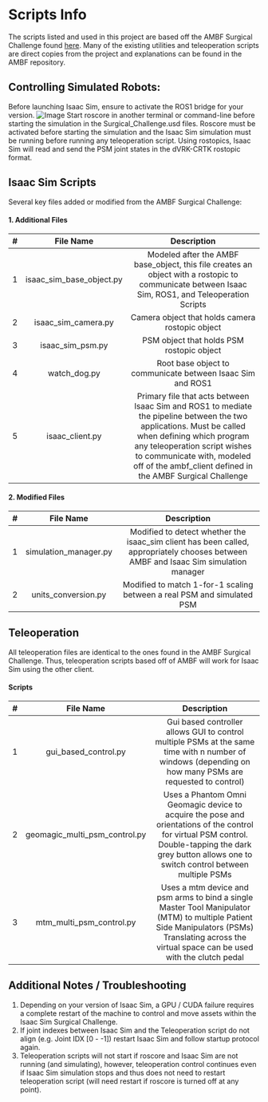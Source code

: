 # Scripts Info
The scripts listed and used in this project are based off the AMBF Surgical Challenge found [here](https://github.com/surgical-robotics-ai/surgical_robotics_challenge). Many of the existing utilities and teleoperation scripts are direct copies from the project and explanations can be found in the AMBF repository.

## Controlling Simulated Robots:
Before launching Isaac Sim, ensure to activate the ROS1 bridge for your version. 
![Image](https://github.com/tkim104/Isaac-Sim-Surgical-Robotics-Challenge/blob/main/Media/startisaac.png)
Start roscore in another terminal or command-line before starting the simulation in the Surgical_Challenge.usd files. Roscore must be activated before starting the simulation and the Isaac Sim simulation must be running before running any teleoperation script. Using rostopics, Isaac Sim will read and send the PSM joint states in the dVRK-CRTK rostopic format.

## Isaac Sim Scripts
Several key files added or modified from the AMBF Surgical Challenge:

#### 1. Additional Files
| # | File Name                | Description   |
|---|:------------------------:|:-------------:|
| 1 | isaac_sim_base_object.py | Modeled after the AMBF base_object, this file creates an object with a rostopic to communicate between Isaac Sim, ROS1, and Teleoperation Scripts|
| 2 | isaac_sim_camera.py      | Camera object that holds camera rostopic object| 
| 3 | isaac_sim_psm.py         | PSM object that holds PSM rostopic object|
| 4 | watch_dog.py             | Root base object to communicate between Isaac Sim and ROS1 |
| 5 | isaac_client.py          | Primary file that acts between Isaac Sim and ROS1 to mediate the pipeline between the two applications. Must be called when defining which program any teleoperation script wishes to communicate with, modeled off of the ambf_client defined in the AMBF Surgical Challenge |

#### 2. Modified Files
| # | File Name             | Description   |
|---|:---------------------:|:-------------:|
| 1 | simulation_manager.py | Modified to detect whether the isaac_sim client has been called, appropriately chooses between AMBF and Isaac Sim simulation manager |
| 2 | units_conversion.py   | Modified to match 1-for-1 scaling between a real PSM and simulated PSM |

## Teleoperation
All teleoperation files are identical to the ones found in the AMBF Surgical Challenge. Thus, teleoperation scripts based off of AMBF will work for Isaac Sim using the other client.

#### Scripts
| # | File Name                     | Description   |
|---|:-----------------------------:|:-------------:|
| 1 | gui_based_control.py          | Gui based controller allows GUI to control multiple PSMs at the same time with n number of windows (depending on how many PSMs are requested to control) |
| 2 | geomagic_multi_psm_control.py | Uses a Phantom Omni Geomagic device to acquire the pose and orientations of the control for virtual PSM control. Double-tapping the dark grey button allows one to switch control between multiple PSMs |
| 3 | mtm_multi_psm_control.py      | Uses a mtm device and psm arms to bind a single Master Tool Manipulator (MTM) to multiple Patient Side Manipulators (PSMs) Translating across the virtual space can be used with the clutch pedal |

## Additional Notes / Troubleshooting
1. Depending on your version of Isaac Sim, a GPU / CUDA failure requires a complete restart of the machine to control and move assets within the Isaac Sim Surgical Challenge.
2. If joint indexes between Isaac Sim and the Teleoperation script do not align (e.g. Joint IDX [0 - -1]) restart Isaac Sim and follow startup protocol again.
3. Teleoperation scripts will not start if roscore and Isaac Sim are not running (and simulating), however, teleoperation control continues even if Isaac Sim simulation stops and thus does not need to restart teleoperation script (will need restart if roscore is turned off at any point).
